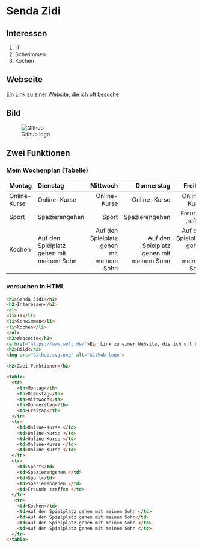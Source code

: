 # Senda Zidi

## Interessen

1. IT 
2. Schwimmen
3. Kochen

## Webseite

[Ein Link zu einer Website, die ich oft besuche](https://www.welt.de/)

## Bild



<figure>
    <img src="https://www.bleepstatic.com/content/hl-images/2022/04/08/GitHub__headpic.jpg"
         alt="Github">
    <figcaption>Github logo</figcaption>
</figure>

## Zwei Funktionen

### Mein Wochenplan (Tabelle)

| Montag    | Dienstag       | Mittwoch | Donnerstag | Freitag |
|:--------|:-------------|-------------:|--------------:|-----------------:|
| Online-Kurse   | Online-Kurse     |          Online-Kurse  |           Online-Kurse  |            Online-Kurse  |
| Sport  | Spazierengehen |        Sport|         Spazierengehen |           Freunde treffen |
| Kochen   |       Auf den Spielplatz gehen mit meinem Sohn   |    Auf den Spielplatz gehen mit meinem Sohn |  Auf den Spielplatz gehen mit meinem Sohn|  Auf den Spielplatz gehen mit meinem Sohn | Kochen

### versuchen in HTML 

```HTML
<h1>Senda Zidi</h1>
<h2>Interessen</h2>
<ol>
<li>IT</li>
<li>Schwimmen</li>
<li>Kochen</li>
</ol>
<h2>Webseite</h2>
<a href="https://www.welt.de/">Ein Link zu einer Website, die ich oft besuche</a>
<h2>Bild</h2>
<img src="Github.svg.png" alt="Github-logo">

<h2>Zwei Funktionen</h2>

<table>
  <tr>
    <th>Montag</th>
    <th>Dienstag</th>
    <th>Mittwoch</th>
    <th>Donnerstag</th>
    <th>Freitag</th>
  </tr>
  <tr>
    <td>Online-Kurse </td>
    <td>Online-Kurse </td>
    <td>Online-Kurse </td>
    <td>Online-Kurse </td>
    <td>Online-Kurse </td>
  </tr>
  <tr>
    <td>Sport</td>
    <td>Spazierengehen </td>
    <td>Sport</td>
    <td>Spazierengehen </td>
    <td>Freunde treffen </td>
  </tr>
   <tr>
    <td>Kochen</td>
    <td>Auf den Spielplatz gehen mit meinem Sohn </td>
    <td>Auf den Spielplatz gehen mit meinem Sohn</td>
    <td>Auf den Spielplatz gehen mit meinem Sohn </td>
    <td>Auf den Spielplatz gehen mit meinem Sohn </td>
  </tr>
</table>


```
